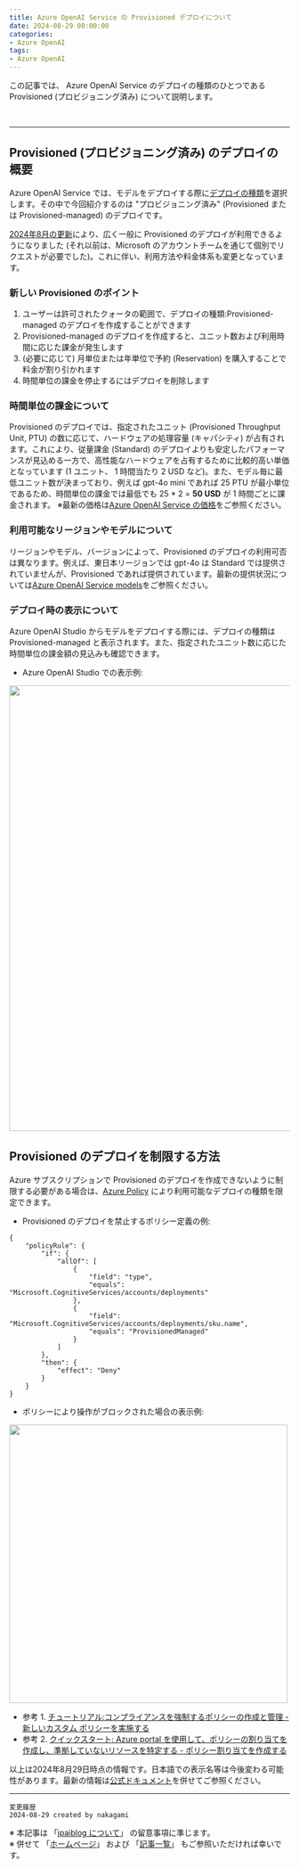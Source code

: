 ```yaml
---
title: Azure OpenAI Service の Provisioned デプロイについて
date: 2024-08-29 00:00:00
categories:
- Azure OpenAI
tags:
- Azure OpenAI
---
```

この記事では、 Azure OpenAI Service のデプロイの種類のひとつである Provisioned (プロビジョニング済み) について説明します。
<!-- more -->
<br>

***
## Provisioned (プロビジョニング済み) のデプロイの概要

Azure OpenAI Service では、モデルをデプロイする際に[デプロイの種類](https://learn.microsoft.com/ja-jp/azure/ai-services/openai/how-to/deployment-types)を選択します。その中で今回紹介するのは "プロビジョニング済み" (Provisioned または Provisioned-managed) のデプロイです。

[2024年8月の更新](https://learn.microsoft.com/ja-jp/azure/ai-services/openai/concepts/provisioned-migration)により、広く一般に Provisioned のデプロイが利用できるようになりました (それ以前は、Microsoft のアカウントチームを通じて個別でリクエストが必要でした)。これに伴い、利用方法や料金体系も変更となっています。

### 新しい Provisioned のポイント
1. ユーザーは許可されたクォータの範囲で、デプロイの種類:Provisioned-managed のデプロイを作成することができます
2. Provisioned-managed のデプロイを作成すると、ユニット数および利用時間に応じた課金が発生します
3. (必要に応じて) 月単位または年単位で予約 (Reservation) を購入することで料金が割り引かれます
4. 時間単位の課金を停止するにはデプロイを削除します

### 時間単位の課金について
Provisioned のデプロイでは、指定されたユニット (Provisioned Throughput Unit, PTU) の数に応じて、ハードウェアの処理容量 (キャパシティ) が占有されます。これにより、従量課金 (Standard) のデプロイよりも安定したパフォーマンスが見込める一方で、高性能なハードウェアを占有するために比較的高い単価となっています (1 ユニット、 1 時間当たり 2 USD など)。また、モデル毎に最低ユニット数が決まっており、例えば gpt-4o mini であれば 25 PTU が最小単位であるため、時間単位の課金では最低でも 25 * 2 = **50 USD** が 1 時間ごとに課金されます。
※最新の価格は[Azure OpenAI Service の価格](https://azure.microsoft.com/ja-jp/pricing/details/cognitive-services/openai-service/)をご参照ください。

### 利用可能なリージョンやモデルについて
リージョンやモデル、バージョンによって、Provisioned のデプロイの利用可否は異なります。例えば、東日本リージョンでは gpt-4o は Standard では提供されていませんが、Provisioned であれば提供されています。最新の提供状況については[Azure OpenAI Service models](https://learn.microsoft.com/en-us/azure/ai-services/openai/concepts/models)をご参照ください。


### デプロイ時の表示について
Azure OpenAI Studio からモデルをデプロイする際には、デプロイの種類は Provisioned-managed と表示されます。また、指定されたユニット数に応じた時間単位の課金額の見込みも確認できます。

- Azure OpenAI Studio での表示例:

<img src="https://jpaiblog.github.io/images/AzureOpenAIService-Provisioned-Deployment/create-new-deployment.png" width=800px>  

## Provisioned のデプロイを制限する方法
Azure サブスクリプションで Provisioned のデプロイを作成できないように制限する必要がある場合は、[Azure Policy](https://learn.microsoft.com/ja-jp/azure/governance/policy/overview) により利用可能なデプロイの種類を限定できます。


- Provisioned のデプロイを禁止するポリシー定義の例:
```
{
    "policyRule": {
        "if": {
            "allOf": [
                {
                    "field": "type",
                    "equals": "Microsoft.CognitiveServices/accounts/deployments"
                },
                {
                    "field": "Microsoft.CognitiveServices/accounts/deployments/sku.name",
                    "equals": "ProvisionedManaged"
                }
            ]
        },
        "then": {
            "effect": "Deny"
        }
    }
}
```

- ポリシーにより操作がブロックされた場合の表示例:

<img src="https://jpaiblog.github.io/images/AzureOpenAIService-Provisioned-Deployment/blocked-by-policy.png" width=500px>  

- 参考 1. [チュートリアル:コンプライアンスを強制するポリシーの作成と管理 - 新しいカスタム ポリシーを実施する](https://learn.microsoft.com/ja-jp/azure/governance/policy/tutorials/create-and-manage#implement-a-new-custom-policy)
- 参考 2. [クイックスタート: Azure portal を使用して、ポリシーの割り当てを作成し、準拠していないリソースを特定する - ポリシー割り当てを作成する](https://learn.microsoft.com/ja-jp/azure/governance/policy/assign-policy-portal#create-a-policy-assignment)




以上は2024年8月29日時点の情報です。日本語での表示名等は今後変わる可能性があります。最新の情報は[公式ドキュメント](https://learn.microsoft.com/en-us/azure/ai-services/openai/)を併せてご参照ください。

***
`変更履歴`  
`2024-08-29 created by nakagami`  

※ 本記事は 「[jpaiblog について](https://jpaiblog.github.io/blog/2020/01/01/about-jpaiblog/)」 の留意事項に準じます。  
※ 併せて 「[ホームページ](https://jpaiblog.github.io/blog/)」 および 「[記事一覧](https://jpaiblog.github.io/blog/archives/)」 もご参照いただければ幸いです。  